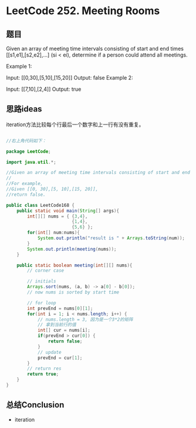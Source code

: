 # LeetCode 252. Meeting Rooms


## 题目

Given an array of meeting time intervals consisting of start and end times [[s1,e1],[s2,e2],...] (si < ei), determine if a person could attend all meetings.

Example 1:

Input: [[0,30],[5,10],[15,20]]
Output: false
Example 2:

Input: [[7,10],[2,4]]
Output: true



## 思路ideas

iteration方法比较每个行最后一个数字和上一行有没有重复。

```java

//右上角代码如下：

package LeetCode;

import java.util.*;

//Given an array of meeting time intervals consisting of start and end times [[s1,e1],[s2,e2],...] (si < ei), determine if a person could attend all meetings.
//
//For example,
//Given [[0, 30],[5, 10],[15, 20]],
//return false.

public class LeetCode168 {
	public static void main(String[] args){
		int[][] nums = { {3,4},
						 {1,4},
				         {5,6} };
		for(int[] num:nums){
			System.out.println("result is " + Arrays.toString(num));		
		}
		System.out.println(meeting(nums));
	}

	public static boolean meeting(int[][] nums){
		// corner case

		// initials
		Arrays.sort(nums, (a, b) -> a[0] - b[0]);
		// now nums is sorted by start time

		// for loop
		int prevEnd = nums[0][1];
		for(int i = 1; i < nums.length; i++) {
			// nums.length = 3, 因为是一个3*2的矩阵
			// 拿到当前行的值
			int[] cur = nums[i];
			if(prevEnd > cur[0]) {
				return false;
			}
			// update
			prevEnd = cur[1];
		}
		// return res
		return true;
	}
}


```



## 总结Conclusion

- iteration
